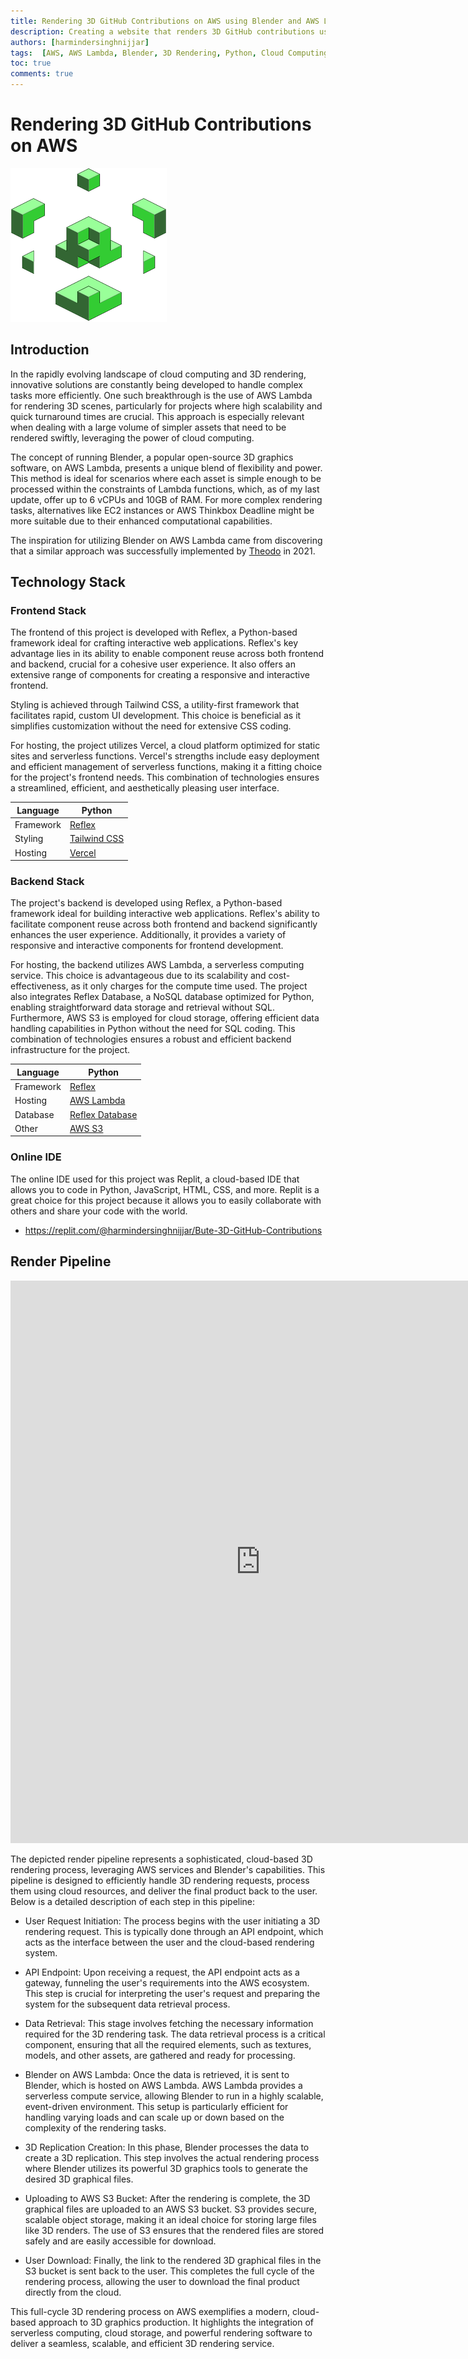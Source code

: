 ```yaml
---
title: Rendering 3D GitHub Contributions on AWS using Blender and AWS Lambda
description: Creating a website that renders 3D GitHub contributions using Blender and AWS Lambda. 
authors: [harmindersinghnijjar]
tags:  [AWS, AWS Lambda, Blender, 3D Rendering, Python, Cloud Computing]
toc: true
comments: true
---
```

# Rendering 3D GitHub Contributions on AWS
![Bute: 3D GitHub Contributions](bute.png)


## Introduction

In the rapidly evolving landscape of cloud computing and 3D rendering, innovative solutions are constantly being developed to handle complex tasks more efficiently. One such breakthrough is the use of AWS Lambda for rendering 3D scenes, particularly for projects where high scalability and quick turnaround times are crucial. This approach is especially relevant when dealing with a large volume of simpler assets that need to be rendered swiftly, leveraging the power of cloud computing.


The concept of running Blender, a popular open-source 3D graphics software, on AWS Lambda, presents a unique blend of flexibility and power. This method is ideal for scenarios where each asset is simple enough to be processed within the constraints of Lambda functions, which, as of my last update, offer up to 6 vCPUs and 10GB of RAM. For more complex rendering tasks, alternatives like EC2 instances or AWS Thinkbox Deadline might be more suitable due to their enhanced computational capabilities.


The inspiration for utilizing Blender on AWS Lambda came from discovering that a similar approach was successfully implemented by [Theodo](<[https://blog.theodo.com/](https://blog.theodo.com/2021/08/blender-serverless-lambda/)>) in 2021.

## Technology Stack

### Frontend Stack
The frontend of this project is developed with Reflex, a Python-based framework ideal for crafting interactive web applications. Reflex's key advantage lies in its ability to enable component reuse across both frontend and backend, crucial for a cohesive user experience. It also offers an extensive range of components for creating a responsive and interactive frontend.

Styling is achieved through Tailwind CSS, a utility-first framework that facilitates rapid, custom UI development. This choice is beneficial as it simplifies customization without the need for extensive CSS coding.

For hosting, the project utilizes Vercel, a cloud platform optimized for static sites and serverless functions. Vercel's strengths include easy deployment and efficient management of serverless functions, making it a fitting choice for the project's frontend needs. This combination of technologies ensures a streamlined, efficient, and aesthetically pleasing user interface.


| Language  | Python                                                        |
| --------- | ------------------------------------------------------------- |
| Framework | <a href='https://reflex.dev/docs/tutorial/frontend/#reusing-components' target="_blank">Reflex</a> |
| Styling   | <a href='https://tailwindcss.com/' target="_blank">Tailwind CSS</a>           |
| Hosting   | <a href='https://vercel.com/' target="_blank">Vercel</a>                      |

### Backend Stack

The project's backend is developed using Reflex, a Python-based framework ideal for building interactive web applications. Reflex's ability to facilitate component reuse across both frontend and backend significantly enhances the user experience. Additionally, it provides a variety of responsive and interactive components for frontend development.

For hosting, the backend utilizes AWS Lambda, a serverless computing service. This choice is advantageous due to its scalability and cost-effectiveness, as it only charges for the compute time used. The project also integrates Reflex Database, a NoSQL database optimized for Python, enabling straightforward data storage and retrieval without SQL. Furthermore, AWS S3 is employed for cloud storage, offering efficient data handling capabilities in Python without the need for SQL coding. This combination of technologies ensures a robust and efficient backend infrastructure for the project.


| Language  | Python                                                                                          |
| --------- | ----------------------------------------------------------------------------------------------- |
| Framework | <a href='https://reflex.dev/docs/tutorial/backend/#reusing-components' target="_blank">Reflex</a> |
| Hosting   | <a href='https://aws.amazon.com/lambda/' target="_blank">AWS Lambda</a>                          | 
| Database  | <a href='https://reflex.dev/docs/database/overview/' target="_blank">Reflex Database</a>         |            
| Other     | <a href='https://aws.amazon.com/s3/' target="_blank">AWS S3</a>                                  |

### Online IDE

The online IDE used for this project was Replit, a cloud-based IDE that allows you to code in Python, JavaScript, HTML, CSS, and more. Replit is a great choice for this project because it allows you to easily collaborate with others and share your code with the world.

- https://replit.com/@harmindersinghnijjar/Bute-3D-GitHub-Contributions


## Render Pipeline
<iframe style="border:none" width="800" height="900" src="https://whimsical.com/embed/SEAYWpZma1EWF7A1khYyZi"></iframe>

The depicted render pipeline represents a sophisticated, cloud-based 3D rendering process, leveraging AWS services and Blender's capabilities. This pipeline is designed to efficiently handle 3D rendering requests, process them using cloud resources, and deliver the final product back to the user. Below is a detailed description of each step in this pipeline:

-  User Request Initiation: The process begins with the user initiating a 3D rendering request. This is typically done through an API endpoint, which acts as the interface between the user and the cloud-based rendering system.

- API Endpoint: Upon receiving a request, the API endpoint acts as a gateway, funneling the user's requirements into the AWS ecosystem. This step is crucial for interpreting the user's request and preparing the system for the subsequent data retrieval process.

- Data Retrieval: This stage involves fetching the necessary information required for the 3D rendering task. The data retrieval process is a critical component, ensuring that all the required elements, such as textures, models, and other assets, are gathered and ready for processing.

- Blender on AWS Lambda: Once the data is retrieved, it is sent to Blender, which is hosted on AWS Lambda. AWS Lambda provides a serverless compute service, allowing Blender to run in a highly scalable, event-driven environment. This setup is particularly efficient for handling varying loads and can scale up or down based on the complexity of the rendering tasks.

- 3D Replication Creation: In this phase, Blender processes the data to create a 3D replication. This step involves the actual rendering process where Blender utilizes its powerful 3D graphics tools to generate the desired 3D graphical files.

- Uploading to AWS S3 Bucket: After the rendering is complete, the 3D graphical files are uploaded to an AWS S3 bucket. S3 provides secure, scalable object storage, making it an ideal choice for storing large files like 3D renders. The use of S3 ensures that the rendered files are stored safely and are easily accessible for download.

- User Download: Finally, the link to the rendered 3D graphical files in the S3 bucket is sent back to the user. This completes the full cycle of the rendering process, allowing the user to download the final product directly from the cloud.

This full-cycle 3D rendering process on AWS exemplifies a modern, cloud-based approach to 3D graphics production. It highlights the integration of serverless computing, cloud storage, and powerful rendering software to deliver a seamless, scalable, and efficient 3D rendering service.
